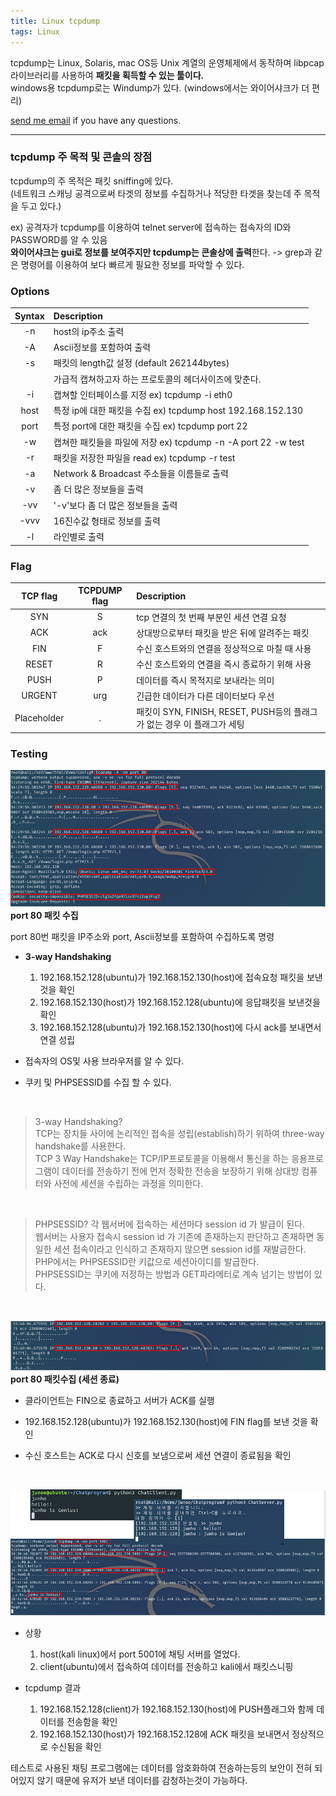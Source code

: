 ```yaml
---
title: Linux tcpdump
tags: Linux
---
```


tcpdump는 Linux, Solaris, mac OS등 Unix 계열의 운영체제에서 동작하며 libpcap라이브러리를 사용하여 **패킷을 획득할 수 있는 툴이다.**  
windows용 tcpdump로는 Windump가 있다. (windows에서는 와이어샤크가 더 편리)

 [send me email](mailto:jewel7492@gmail.com) if you have any questions.

<!--more-->

---

### tcpdump 주 목적 및 콘솔의 장점

tcpdump의 주 목적은 패킷 sniffing에 있다.  
(네트워크 스캐닝 공격으로써 타겟의 정보를 수집하거나 적당한 타겟을 찾는데 주 목적을 두고 있다.)  

ex) 공격자가 tcpdump를 이용하여 telnet server에 접속하는 접속자의 ID와 PASSWORD를 알 수 있음  
**와이어샤크는 gui로 정보를 보여주지만 tcpdump는 콘솔상에 출력**한다. -> grep과 같은 명령어를 이용하여 보다 빠르게 필요한 정보를 파악할 수 있다.  

### Options

|Syntax|Description|
|:---:|:---|
|-n|host의 ip주소 출력|
|-A|Ascii정보를 포함하여 출력|
|-s|패킷의 length값 설정 (default 262144bytes) 
||가급적 캡쳐하고자 하는 프로토콜의 헤더사이즈에 맞춘다.|
|-i|캡쳐할 인터페이스를 지정 ex) tcpdump -i eth0|
|host|특정 ip에 대한 패킷을 수집 ex) tcpdump host 192.168.152.130|
|port|특정 port에 대한 패킷을 수집 ex) tcpdump port 22|
|-w|캡쳐한 패킷들을 파일에 저장 ex) tcpdump -n -A port 22 -w test|
|-r|패킷을 저장한 파일을 read ex) tcpdump -r test|
|-a|Network & Broadcast 주소들을 이름들로 출력|
|-v|좀 더 많은 정보들을 출력|
|-vv|'-v'보다 좀 더 많은 정보들을 출력|
|-vvv|16진수값 형태로 정보를 출력|
|-l|라인별로 출력|  

### Flag  

|TCP flag|TCPDUMP flag|Description| 
|:---:|:---:|:---|
|SYN|S|tcp 연결의 첫 번째 부분인 세션 연결 요청|
|ACK|ack|상대방으로부터 패킷을 받은 뒤에 알려주는 패킷|
|FIN|F|수신 호스트와의 연결을 정상적으로 마칠 때 사용|
|RESET|R|수신 호스트와의 연결을 즉시 종료하기 위해 사용|
|PUSH|P|데이터를 즉시 목적지로 보내라는 의미|
|URGENT|urg|긴급한 데이터가 다른 데이터보다 우선|
|Placeholder|.|패킷이 SYN, FINISH, RESET, PUSH등의 플래그가 없는 경우 이 플래그가 세팅|

### Testing  

![그림1](/assets/Linux/tcpdump/1.PNG)  
**port 80 패킷 수집**  

port 80번 패킷을 IP주소와 port, Ascii정보를 포함하여 수집하도록 명령  

* **3-way Handshaking**  
    1. 192.168.152.128(ubuntu)가 192.168.152.130(host)에 접속요청 패킷을 보낸것을 확인  
    2. 192.168.152.130(host)가 192.168.152.128(ubuntu)에 응답패킷을 보낸것을 확인  
    3. 192.168.152.128(ubuntu)가 192.168.152.130(host)에 다시 ack를 보내면서 연결 성립  

* 접속자의 OS및 사용 브라우저를 알 수 있다.  
* 쿠키 및 PHPSESSID를 수집 할 수 있다.  

</br >

>3-way Handshaking?  
TCP는 장치들 사이에 논리적인 접속을 성립(establish)하기 위하여 three-way handshake를 사용한다.  
TCP 3 Way Handshake는 TCP/IP프로토콜을 이용해서 통신을 하는 응용프로그램이 데이터를 전송하기 전에 먼저 정확한 전송을 보장하기 위해 상대방 컴퓨터와 사전에 세션을 수립하는 과정을 의미한다.

</br >

>PHPSESSID?
각 웹서버에 접속하는 세션마다 session id 가 발급이 된다.  
웹서버는 사용자 접속시 session id 가 기존에 존재하는지 판단하고 존재하면 동일한 세션 접속이라고 인식하고 존재하지 않으면 session id를 재발급한다.  
PHP에서는 PHPSESSID란 키값으로 세션아이디를 발급한다.  
PHPSESSID는 쿠키에 저정하는 방법과 GET파라메터로 계속 넘기는 방법이 있다.  

</br >

![그림2](/assets/Linux/tcpdump/2.PNG)  
**port 80 패킷수집 (세션 종료)**  

* 클라이언트는 FIN으로 종료하고 서버가 ACK를 실행  

* 192.168.152.128(ubuntu)가 192.168.152.130(host)에 FIN flag를 보낸 것을 확인  
* 수신 호스트는 ACK로 다시 신호를 보냄으로써 세션 연결이 종료됨을 확인  

</br >

![그림3](/assets/Linux/tcpdump/3.PNG)  

* 상황
    1. host(kali linux)에서 port 5001에 채팅 서버를 열었다.
    2. client(ubuntu)에서 접속하여 데이터를 전송하고 kali에서 패킷스니핑

* tcpdump 결과  
    1. 192.168.152.128(client)가 192.168.152.130(host)에 PUSH플래그와 함께 데이터를 전송함을 확인
    2. 192.168.152.130(host)가 192.168.152.128에 ACK 패킷을 보내면서 정상적으로 수신됨을 확인

테스트로 사용된 채팅 프로그램에는 데이터를 암호화하여 전송하는등의 보안이 전혀 되어있지 않기 때문에 유저가 보낸 데이터를 감청하는것이 가능하다.  